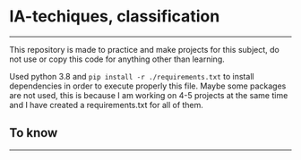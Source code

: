 # IA-techiques, classification
---
This repository is made to practice and make projects for this subject, do not use or copy this code for anything other than learning.

Used python 3.8 and `pip install -r ./requirements.txt` to install dependencies in order to execute properly this file. Maybe some packages are not used, this is because I am working on 4-5 projects at the same time and I have created a requirements.txt for all of them.

## To know
---
